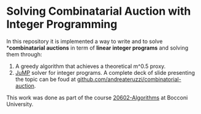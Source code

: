 # Solving Combinatarial Auction with Integer Programming 

In this repository it is implemented a way to write and to solve ***combinatarial auctions** in term of **linear integer programs** and solving them through:
1. A greedy algorithm that achieves a theoretical m^0.5 proxy.
2. [JuMP](https://github.com/jump-dev/JuMP.jl) solver for integer programs.
A complete deck of slide presenting the topic can be foud at [github.com/andreateruzzi/combinatorial-auction](https://github.com/andreateruzzi/combinatorial-auction).

This work was done as part of the course [20602-Algorithms](https://didattica.unibocconi.it/ts/tsn_anteprima.php?cod_ins=20602&anno=2021&IdPag=6352) at Bocconi University.
